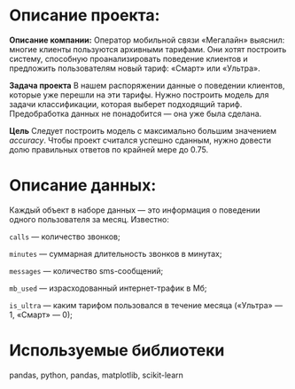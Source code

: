 # Описание проекта:

**Описание компании:** Оператор мобильной связи «Мегалайн» выяснил: многие клиенты пользуются архивными тарифами. Они хотят построить систему, способную проанализировать поведение клиентов и предложить пользователям новый тариф: «Смарт» или «Ультра».

**Задача проекта** В нашем распоряжении данные о поведении клиентов, которые уже перешли на эти тарифы. Нужно построить модель для задачи классификации, которая выберет подходящий тариф. Предобработка данных не понадобится — она уже была сделана.

**Цель** Следует построить модель с максимально большим значением *accuracy*. Чтобы проект считался успешно сданным, нужно довести долю правильных ответов по крайней мере до 0.75. 

# Описание данных:

Каждый объект в наборе данных — это информация о поведении одного пользователя за месяц. Известно:

   `сalls` — количество звонков;

   `minutes` — суммарная длительность звонков в минутах;

   `messages` — количество sms-сообщений;

   `mb_used` — израсходованный интернет-трафик в Мб;

   `is_ultra` — каким тарифом пользовался в течение месяца («Ультра» — 1, «Смарт» — 0);
   
# Используемые библиотеки

pandas, python, pandas, matplotlib, scikit-learn

